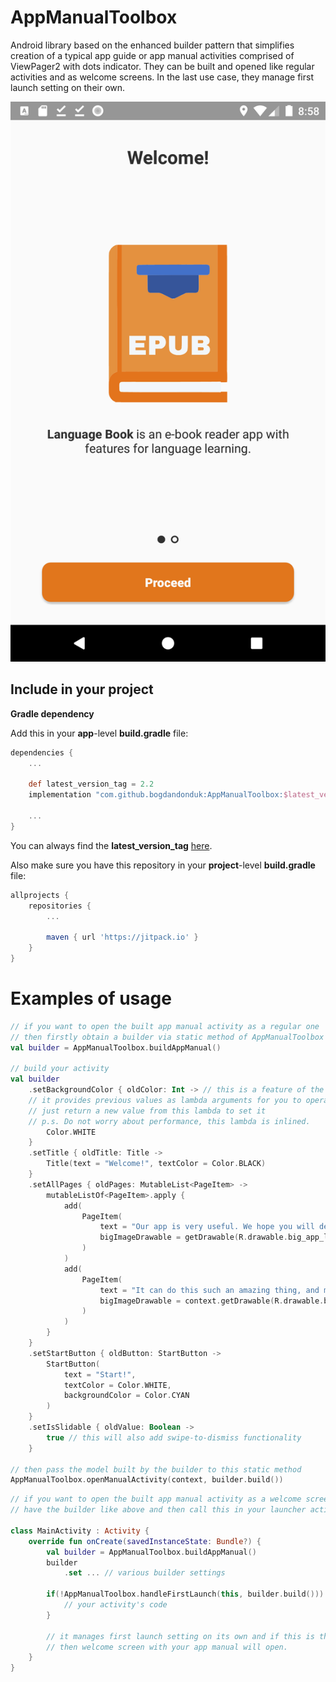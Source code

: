 
# AppManualToolbox  
  
  Android library based on the enhanced builder pattern that simplifies creation of a typical app guide or app manual activities comprised of ViewPager2 with dots indicator. 
  They can be built and opened like regular activities and as welcome screens. In the last use case, they manage first launch setting on their own.
  
  ![Example](https://github.com/bogdandonduk/AppManualToolbox/blob/master/device-2021-09-12-205834.png)
  
## Include in your project  
**Gradle dependency**  
  
Add this in your **app**-level **build.gradle** file:  
```groovy  
dependencies {  
	...  
  
	def latest_version_tag = 2.2 
	implementation "com.github.bogdandonduk:AppManualToolbox:$latest_version_tag"  
  
	...  
}  
```  
You can always find the **latest_version_tag** [here](https://github.com/bogdandonduk/AppManualToolbox/releases).  
  
Also make sure you have this repository in your **project**-level **build.gradle** file:  
```groovy  
allprojects {  
	repositories {  
		...  
  
		maven { url 'https://jitpack.io' }  
	}  
}  
```  

# Examples of usage
```kotlin 
// if you want to open the built app manual activity as a regular one
// then firstly obtain a builder via static method of AppManualToolbox object like this:
val builder = AppManualToolbox.buildAppManual()

// build your activity
val builder
	.setBackgroundColor { oldColor: Int -> // this is a feature of the enhanced builder pattern, 
	// it provides previous values as lambda arguments for you to operate on.
	// just return a new value from this lambda to set it
	// p.s. Do not worry about performance, this lambda is inlined.
		Color.WHITE
	}
	.setTitle { oldTitle: Title ->
		Title(text = "Welcome!", textColor = Color.BLACK)
	}
	.setAllPages { oldPages: MutableList<PageItem> ->
		mutableListOf<PageItem>.apply {
			add(
				PageItem(
					text = "Our app is very useful. We hope you will delight using it",
					bigImageDrawable = getDrawable(R.drawable.big_app_logo)
				)
			)
			add(
				PageItem(
					text = "It can do this such an amazing thing, and many others. Be productive!",
					bigImageDrawable = context.getDrawable(R.drawable.big_app_logo)
				)
			)
		}
	}
	.setStartButton { oldButton: StartButton ->
		StartButton(
			text = "Start!",
			textColor = Color.WHITE,
			backgroundColor = Color.CYAN
		)
	}
	.setIsSlidable { oldValue: Boolean ->
		true // this will also add swipe-to-dismiss functionality
	}

// then pass the model built by the builder to this static method
AppManualToolbox.openManualActivity(context, builder.build())
```

```kotlin
// if you want to open the built app manual activity as a welcome screen,
// have the builder like above and then call this in your launcher activity.

class MainActivity : Activity {
	override fun onCreate(savedInstanceState: Bundle?) {
		val builder = AppManualToolbox.buildAppManual()
		builder
			.set ... // various builder settings
			
		if(!AppManualToolbox.handleFirstLaunch(this, builder.build())) {
			// your activity's code
		}

		// it manages first launch setting on its own and if this is the first launch
		// then welcome screen with your app manual will open.
	}
}
```
